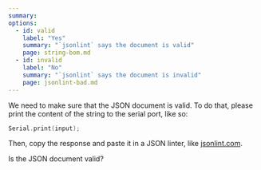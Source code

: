 ```yaml
---
summary: 
options:
  - id: valid
    label: "Yes"
    summary: "`jsonlint` says the document is valid"
    page: string-bom.md
  - id: invalid
    label: "No"
    summary: "`jsonlint` says the document is invalid"
    page: jsonlint-bad.md
---
```


We need to make sure that the JSON document is valid.
To do that, please print the content of the string to the serial port, like so:

```c++
Serial.print(input);
```

Then, copy the response and paste it in a JSON linter, like [jsonlint.com](https://jsonlint.com/).

Is the JSON document valid?